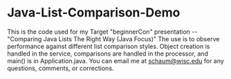 # Java-List-Comparison-Demo
This is the code used for my Target "beginnerCon" presentation -- "Comparing Java Lists The Right Way (Java Focus)"
The use is to observe performance against different list comparison styles. 
Object creation is handled in the service, comparisons are handled in the processor, and main() is in Application.java. 
You can email me at schaum@wisc.edu for any questions, comments, or corrections.
